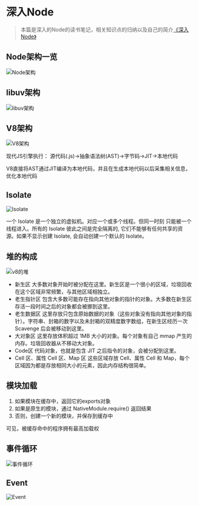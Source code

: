 # 深入Node
> 本篇是深入的Node的读书笔记，相关知识点的归纳以及自己的简介[《深入Node》](https://yjhjstz.gitbooks.io/deep-into-node)
## Node架构一览
![Node架构](https://yjhjstz.gitbooks.io/deep-into-node/content/chapter1/a9e67142615f49863438cc0086b594e48984d1c9.jpeg)
## libuv架构
![libuv架构](https://yjhjstz.gitbooks.io/deep-into-node/content/chapter1/FuX1qcGJgwYtX9zNbBAOSaQeD8Qz.png)
## V8架构
![V8架构](https://yjhjstz.gitbooks.io/deep-into-node/content/chapter2/e09d7b330d9e754f7ff1282a1af55295.png)

现代JS引擎执行： 源代码(.js)→抽象语法树(AST)→字节码→JIT→本地代码

V8直接将AST通过JIT编译为本地代码，并且在生成本地代码以后采集相关信息，优化本地代码
## Isolate
![Isolate](https://yjhjstz.gitbooks.io/deep-into-node/content/chapter2/Context.png)

一个 Isolate 是一个独立的虚拟机。对应一个或多个线程。但同一时刻 只能被一个线程进入。所有的 Isolate 彼此之间是完全隔离的, 它们不能够有任何共享的资源。如果不显示创建 Isolate, 会自动创建一个默认的 Isolate。
## 堆的构成
![v8的堆](http://alinode-assets.oss-cn-hangzhou.aliyuncs.com/2336435d-bdd4-4d86-8e28-b253e7d7ad6a.png)

* 新生区
大多数对象开始时被分配在这里。新生区是一个很小的区域，垃圾回收在这个区域非常频繁，与其他区域相独立。
* 老生指针区
包含大多数可能存在指向其他对象的指针的对象。大多数在新生区存活一段时间之后的对象都会被挪到这里。
* 老生数据区
这里存放只包含原始数据的对象（这些对象没有指向其他对象的指针）。字符串、封箱的数字以及未封箱的双精度数字数组，在新生区经历一次 Scavenge 后会被移动到这里。
* 大对象区
这里存放体积超过 1MB 大小的对象。每个对象有自己 mmap 产生的内存。垃圾回收器从不移动大对象。
* Code区
代码对象，也就是包含 JIT 之后指令的对象，会被分配到这里。
* Cell 区、属性 Cell 区、Map 区
这些区域存放 Cell、属性 Cell 和 Map，每个区域因为都是存放相同大小的元素，因此内存结构很简单。

## 模块加载
1. 如果模块在缓存中，返回它的exports对象
2. 如果是原生的模块，通过 NativeModule.require() 返回结果
3. 否则，创建一个新的模块，并保存到缓存中

可见，被缓存命中的程序拥有最高加载权

## 事件循环
![事件循环](https://yjhjstz.gitbooks.io/deep-into-node/content/chapter5/5fee18eegw1ewjpoxmdf5j20k80b1win.jpg)

## Event
![Event](https://upload.wikimedia.org/wikipedia/commons/thumb/8/8d/Observer.svg/854px-Observer.svg.png)